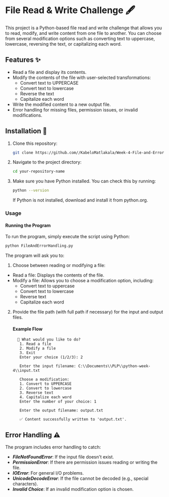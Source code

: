 # File Read & Write Challenge 🖋️

This project is a Python-based file read and write challenge that allows you to read, modify, and write content from one file to another. You can choose from several modification options such as converting text to uppercase, lowercase, reversing the text, or capitalizing each word.

## Features ✨
- Read a file and display its contents.
- Modify the contents of the file with user-selected transformations:
  - Convert text to UPPERCASE
  - Convert text to lowercase
  - Reverse the text
  - Capitalize each word
- Write the modified content to a new output file.
- Error handling for missing files, permission issues, or invalid modifications.

## Installation 🔧

1. Clone this repository:
    ```bash
    git clone https://github.com//KabeloMatlakala/Week-4-File-and-Error-Handling.git
    ```

2. Navigate to the project directory:
   ```bash  
   cd your-repository-name
   ```

3. Make sure you have Python installed. You can check this by running:
   ```bash
   python --version
   ```
    If Python is not installed, download and install it from python.org.

### Usage
#### Running the Program
To run the program, simply execute the script using Python:
  ```bash
  python FileAndErrorHandling.py
  ```
The program will ask you to:

1. Choose between reading or modifying a file:
  * Read a file: Displays the contents of the file.  
  * Modify a file: Allows you to choose a modification option, including:  
    - Convert text to uppercase  
    - Convert text to lowercase  
    - Reverse text
    - Capitalize each word
      
2. Provide the file path (with full path if necessary) for the input and output files.
   #### Example Flow
     ```
       🔄 What would you like to do?
        1. Read a file
        2. Modify a file
        3. Exit
        Enter your choice (1/2/3): 2
        
        Enter the input filename: C:\\Documents\\PLP\\python-week-4\\input.txt
        
        Choose a modification:
        1. Convert to UPPERCASE
        2. Convert to lowercase
        3. Reverse text
        4. Capitalize each word
        Enter the number of your choice: 1
        
        Enter the output filename: output.txt
        
        ✅ Content successfully written to 'output.txt'.
     ```

## Error Handling ⚠️
The program includes error handling to catch:
  * ***FileNotFoundError***: If the input file doesn't exist.
  * ***PermissionError***: If there are permission issues reading or writing the file.
  * ***IOError***: For general I/O problems.
  * ***UnicodeDecodeError***: If the file cannot be decoded (e.g., special characters).
  * ***Invalid Choice***: If an invalid modification option is chosen.

